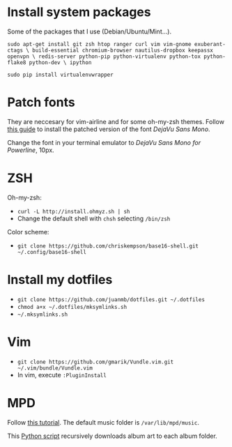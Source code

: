 Install system packages
=======================
Some of the packages that I use (Debian/Ubuntu/Mint...).

`sudo apt-get install git zsh htop ranger curl vim vim-gnome exuberant-ctags \
build-essential chromium-browser nautilus-dropbox keepassx openvpn \
redis-server python-pip python-virtualenv python-tox python-flake8 python-dev \
ipython`

`sudo pip install virtualenvwrapper`

Patch fonts
===========
They are neccesary for vim-airline and for some oh-my-zsh themes.
Follow [this guide](https://powerline.readthedocs.org/en/latest/installation/linux.html#patched-font)
to install the patched version of the font *DejaVu Sans Mono*.

Change the font in your terminal emulator to *DejaVu Sans Mono for Powerline*, 10px.

ZSH
===
Oh-my-zsh:
* `curl -L http://install.ohmyz.sh | sh`
* Change the default shell with `chsh` selecting `/bin/zsh`

Color scheme:
* `git clone https://github.com/chriskempson/base16-shell.git ~/.config/base16-shell`

Install my dotfiles
===================
* `git clone https://github.com/juanmb/dotfiles.git ~/.dotfiles`
* `chmod a+x ~/.dotfiles/mksymlinks.sh`
* `~/.mksymlinks.sh`

Vim
===
* `git clone https://github.com/gmarik/Vundle.vim.git ~/.vim/bundle/Vundle.vim`
* In vim, execute `:PluginInstall`

MPD
===
Follow [this tutorial](https://help.ubuntu.com/community/MPD).
The default music folder is `/var/lib/mpd/music`.

This [Python script](http://www.webupd8.org/2011/02/recursively-download-cover-art-for-all.html)
recursively downloads album art to each album folder.
